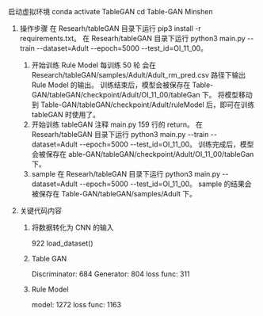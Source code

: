 启动虚拟环境 conda activate TableGAN
cd Table-GAN Minshen


1. 操作步骤
    在 Researh/tableGAN 目录下运行 pip3 install -r requirements.txt。
    在 Researh/tableGAN 目录下运行 python3 main.py --train --dataset=Adult --epoch=5000 --test_id=OI_11_00。 
    
    1. 开始训练 Rule Model
        每训练 50 轮 会在 Research/tableGAN/samples/Adult/Adult_rm_pred.csv 路径下输出 Rule Model 的输出。
        训练结束后，模型会被保存在 Table-GAN/tableGAN/checkpoint/Adult/OI_11_00/tableGan 下。
        将模型移动到 Table-GAN/tableGAN/checkpoint/Adult/ruleModel 后，即可在训练 tableGAN 时使用了。
    2. 开始训练 tableGAN
        注释 main.py 159 行的 return。
        在 Researh/tableGAN 目录下运行 python3 main.py --train --dataset=Adult --epoch=5000 --test_id=OI_11_00。
        训练完成后，模型会被保存在 able-GAN/tableGAN/checkpoint/Adult/OI_11_00/tableGan 下。
    3. sample
        在 Researh/tableGAN 目录下运行 python3 main.py --dataset=Adult --epoch=5000 --test_id=OI_11_00。
        sample 的结果会被保存在 Table-GAN/tableGAN/samples/Adult 下。


2. 关键代码内容

   1. 将数据转化为 CNN 的输入

        922 load_dataset()

   2. Table GAN

        Discriminator: 684 Generator: 804 loss func: 311

   3. Rule Model

        model: 1272 loss func: 1163